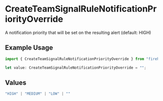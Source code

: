 # CreateTeamSignalRuleNotificationPriorityOverride

A notification priority that will be set on the resulting alert (default: HIGH)

## Example Usage

```typescript
import { CreateTeamSignalRuleNotificationPriorityOverride } from "firehydrant-typescript-sdk/models/components";

let value: CreateTeamSignalRuleNotificationPriorityOverride = "";
```

## Values

```typescript
"HIGH" | "MEDIUM" | "LOW" | ""
```